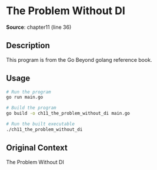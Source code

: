 # The Problem Without DI

**Source**: chapter11 (line 36)

## Description

This program is from the Go Beyond golang reference book.

## Usage

```bash
# Run the program
go run main.go

# Build the program
go build -o ch11_the_problem_without_di main.go

# Run the built executable
./ch11_the_problem_without_di
```

## Original Context

The Problem Without DI
